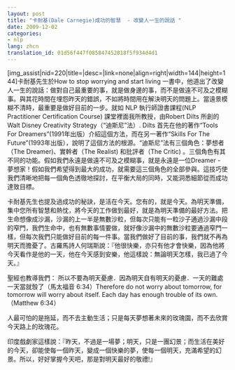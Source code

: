 ```yaml
---
layout: post
title: "卡耐基(Dale Carnegie)成功的智慧  - 改變人一生的說話 "
date: 2009-12-02
categories:
- nlp
lang: zhcn
translation_id: 01d56f447f085847452018f5f934d4d1
---
```

<!--break-->
<p>[img_assist|nid=220|title=|desc=|link=none|align=right|width=144|height=144]卡耐基先生於How to stop worrying and start living 一書中，他道出了改變人一生的說話：做對自己最重要的事，就是做身邊的事，而不是做遠不可及之模糊事。與其花時間在埋怨昨天的錯誤，不如將時間用在解決明天的問題上。當遠景模糊不清時，最重要是做好目前的一步。就如 NLP 執行師證書課程(NLP Practitioner Certification Course) 課堂裡面我所教授，由Robert Dilts 所創的 Walt Disney Creativity Strategy（“迪斯尼”法）. Dilts 首先在他的著作“Tools For Dreamers”(1991年出版）介紹這個方法，而在另一著作“Skills For The Future”(1993年出版），說明了這個方法的根源。“迪斯尼”法有三個角色：夢想者（The Dreamer)、實幹者（The Realist) 和批評者（The Critic) 。三個角色有其不同的功能。假如我們永遠是做遠不可及之模糊事，就是永遠是一位Dreamer - 夢想家！假如我們希望得到最大的成功，就需要這三個角色的全部參與。這技巧使我們清晰地把每一個角色透徹地探討，在平衡大局的同時，又能洞悉細節從而成功達致目標。</p>

<p>卡耐基先生也提及過成功的秘訣，是活在今天。您有的，就是今天。為明天準備，集中您所有智慧和熱忱，將今天的工作做到最好，就是為明天準備的最好方法。把生命想像成沙漏，沙漏的上一半是無數沙粒，但每次只能有一粒沙子通過沙漏中段的窄門，我們生命中，也有無數事情要做，就好像沙漏中的無數沙粒要通過窄門一樣，但每次我們只能做好目前的每一件事。當我們做好了目前的事，我們就不再為明天而擔憂了。古羅馬詩人何瑞斯說：『他很快樂，亦只有他才會快樂，因為他將今天看作是他的一天，他在今天感到安樂，他這樣說：無論明天怎樣，我已過了今天。』</p>
<p> 聖經也教導我們： 所以不要為明天憂慮．因為明天自有明天的憂慮．一天的難處一天當就彀了（馬太福音 6:34）Therefore do not worry about tomorrow, for tomorrow will worry about itself. Each day has enough trouble of its own. （Matthew 6:34）</p>

<p>人最可怕的是拖延，而不去主動生活；只是每天夢想著未來的玫瑰園，而不去欣賞今天路上的玫瑰花。 </p>

<p>印度戲劇家這樣說：『昨天，不過是一場夢；明天，只是一團幻景；而生活在美好的今天，卻能使每一個昨天，變成一個快樂的夢，使每一個明天，充滿希望的幻景。所以，好好掌握今天吧，那是對明天最好的敬禮!』</p>
